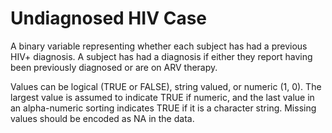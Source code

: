 # Undiagnosed HIV Case

A binary variable representing whether each subject has had a previous HIV+ diagnosis. A subject has had a diagnosis if either they report having been previously diagnosed or are on ARV therapy.

Values can be logical (TRUE or FALSE), string valued, or numeric (1, 0). The largest value is assumed to indicate TRUE if numeric, and the last value in an alpha-numeric sorting indicates TRUE if it is a character string. Missing values should be encoded as NA in the data.
